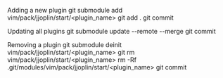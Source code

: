 Adding a new plugin
git submodule add <url> vim/pack/jjoplin/start/<plugin_name>
git add .
git commit

Updating all plugins
git submodule update --remote --merge
git commit

Removing a plugin
git submodule deinit vim/pack/jjoplin/start/<plugin_name>
git rm vim/pack/jjoplin/start/<plugin_name>
rm -Rf .git/modules/vim/pack/jjoplin/start/<plugin_name>
git commit
